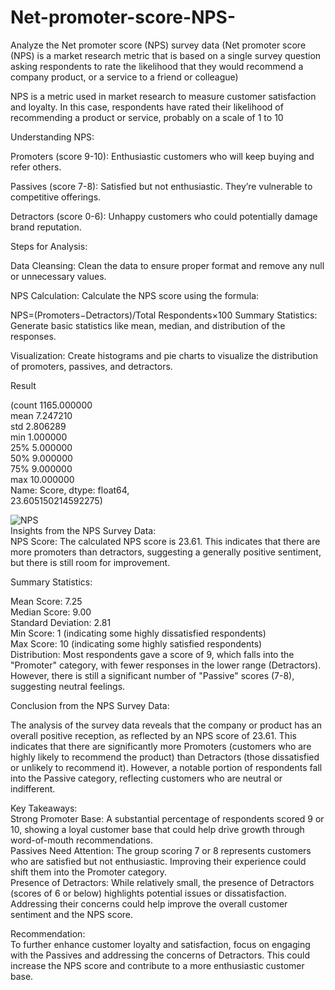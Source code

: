 # Net-promoter-score-NPS-
Analyze the Net promoter score (NPS) survey data
(Net promoter score (NPS) is a market research metric that is based on a single survey question asking respondents to rate the likelihood that they would recommend a company	product, or a service to a friend or colleague)

NPS is a metric used in market research to measure customer satisfaction and loyalty. In this case, respondents have rated their likelihood of recommending a product or service, probably on a scale of 1 to 10

Understanding NPS:

  Promoters (score 9-10): Enthusiastic customers who will keep buying and refer others.
  
  Passives (score 7-8): Satisfied but not enthusiastic. They’re vulnerable to competitive offerings.
  
  Detractors (score 0-6): Unhappy customers who could potentially damage brand reputation.

  Steps for Analysis:
  
Data Cleansing: Clean the data to ensure proper format and remove any null or unnecessary values.

NPS Calculation: Calculate the NPS score using the formula:

NPS=(Promoters−Detractors)/Total Respondents×100
Summary Statistics: Generate basic statistics like mean, median, and distribution of the responses.

Visualization: Create histograms and pie charts to visualize the distribution of promoters, passives, and detractors.

Result

(count    1165.000000<br>
 mean        7.247210<br>
 std         2.806289<br>
 min         1.000000<br>
 25%         5.000000<br>
 50%         9.000000<br>
 75%         9.000000<br>
 max        10.000000<br>
 Name: Score, dtype: float64,<br>
 23.605150214592275)<br>
 
 ![NPS](https://github.com/user-attachments/assets/92330cab-62a2-4573-b159-4c399ef006a9)<br>
 Insights from the NPS Survey Data:<br>
NPS Score: The calculated NPS score is 23.61. This indicates that there are more promoters than detractors, suggesting a generally positive sentiment, but there is still room for improvement.<br>

Summary Statistics:<br>

Mean Score: 7.25<br>
Median Score: 9.00<br>
Standard Deviation: 2.81<br>
Min Score: 1 (indicating some highly dissatisfied respondents)<br>
Max Score: 10 (indicating some highly satisfied respondents)<br>
Distribution: Most respondents gave a score of 9, which falls into the "Promoter" category, with fewer responses in the lower range (Detractors). However, there is still a significant number of "Passive" scores (7-8), suggesting neutral feelings.<br>

Conclusion from the NPS Survey Data:<br>

The analysis of the survey data reveals that the company or product has an overall positive reception, as reflected by an NPS score of 23.61. This indicates that there are significantly more Promoters (customers who are highly likely to recommend the product) than Detractors (those dissatisfied or unlikely to recommend it). However, a notable portion of respondents fall into the Passive category, reflecting customers who are neutral or indifferent.<br>

Key Takeaways:<br>
Strong Promoter Base: A substantial percentage of respondents scored 9 or 10, showing a loyal customer base that could help drive growth through word-of-mouth recommendations.<br>
Passives Need Attention: The group scoring 7 or 8 represents customers who are satisfied but not enthusiastic. Improving their experience could shift them into the Promoter category.<br>
Presence of Detractors: While relatively small, the presence of Detractors (scores of 6 or below) highlights potential issues or dissatisfaction. Addressing their concerns could help improve the overall customer sentiment and the NPS score.<br>

Recommendation:<br>
To further enhance customer loyalty and satisfaction, focus on engaging with the Passives and addressing the concerns of Detractors. This could increase the NPS score and contribute to a more enthusiastic customer base.<br>
